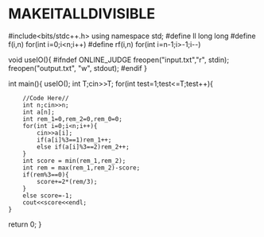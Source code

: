 # MAKEITALLDIVISIBLE
#include<bits/stdc++.h>
using namespace std;
#define ll long long
#define f(i,n) for(int i=0;i<n;i++)
#define rf(i,n) for(int i=n-1;i>-1;i--)

void useIO(){
    #ifndef ONLINE_JUDGE
    freopen("input.txt","r", stdin);
    freopen("output.txt", "w", stdout);
    #endif 
}

int main(){
    useIO();
    int T;cin>>T;
    for(int test=1;test<=T;test++){

        //Code Here//
        int n;cin>>n;
        int a[n];
        int rem_1=0,rem_2=0,rem_0=0;
        for(int i=0;i<n;i++){
            cin>>a[i];
            if(a[i]%3==1)rem_1++;
            else if(a[i]%3==2)rem_2++;
        }
        int score = min(rem_1,rem_2);
        int rem = max(rem_1,rem_2)-score;
        if(rem%3==0){
            score+=2*(rem/3);
        }
        else score=-1;
        cout<<score<<endl;
    }
return 0;
}
